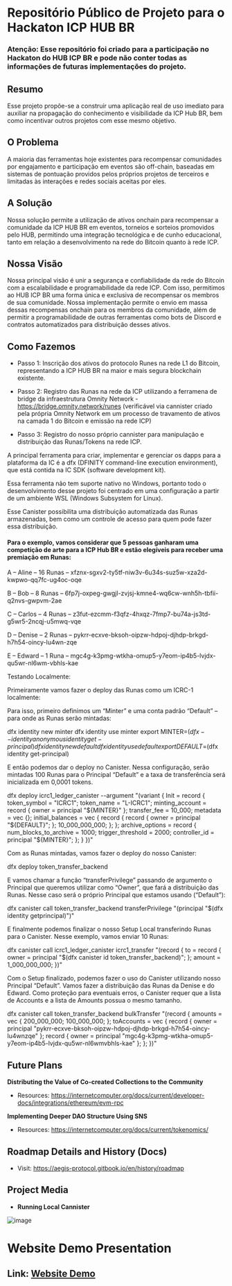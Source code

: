 
# Repositório Público de Projeto para o Hackaton ICP HUB BR

### Atenção: Esse repositório foi criado para a participação no Hackaton do HUB ICP BR e pode não conter todas as informações de futuras implementações do projeto.

## Resumo

Esse projeto propõe-se a construir uma aplicação real de uso imediato para auxiliar na propagação do conhecimento e visibilidade da ICP Hub BR, bem como incentivar outros projetos com esse mesmo objetivo.

## O Problema

A maioria das ferramentas hoje existentes para recompensar comunidades por engajamento e participação em eventos são off-chain, baseadas em sistemas de pontuação providos pelos próprios projetos de terceiros e limitadas às interações e redes sociais aceitas por eles.

## A Solução

Nossa solução permite a utilização de ativos onchain para recompensar a comunidade da ICP HUB BR em eventos, torneios e sorteios promovidos pelo HUB, permitindo uma integração tecnológica e de cunho educacional, tanto em relação a desenvolvimento na rede do Bitcoin quanto à rede ICP.

## Nossa Visão

Nossa principal visão é unir a segurança e confiabilidade da rede do Bitcoin com a escalabilidade e programabilidade da rede ICP. Com isso, permitimos ao HUB ICP BR uma forma única e exclusiva de recompensar os membros de sua comunidade. Nossa implementação permite o envio em massa dessas recompensas onchain para os membros da comunidade, além de permitir a programabilidade de outras ferramentas como bots de Discord e contratos automatizados para distribuição desses ativos.

## Como Fazemos 

- Passo 1: Inscrição dos ativos do protocolo Runes na rede L1 do Bitcoin, representando a ICP HUB BR na maior e mais segura blockchain existente.

- Passo 2: Registro das Runas na rede da ICP utilizando a ferramena de bridge da infraestrutura Omnity Network - https://bridge.omnity.network/runes 
(verificável via cannister criado pela própria Omnity Network em um processo de travamento de ativos na camada 1 do Bitcoin e emissão na rede ICP)

- Passo 3: Registro do nosso próprio cannister para manipulação e distribuição das Runas/Tokens na rede ICP.

A principal ferramenta para criar, implementar e gerenciar os dapps para a plataforma da IC é a dfx (DFINITY command-line execution environment), que está contida na IC SDK (software
development kit). 

Essa ferramenta não tem suporte nativo no Windows, portanto todo o desenvolvimento desse projeto foi centrado em uma configuração a partir de um ambiente WSL (Windows Subsystem for Linux).

Esse Canister possibilita uma distribuição automatizada das Runas armazenadas, bem como um controle de acesso para quem pode fazer essa distribuição.

#### Para o exemplo, vamos considerar que 5 pessoas ganharam uma competição de arte para a ICP Hub BR e estão elegíveis para receber uma premiação em Runas:

A – Aline – 16 Runas – xfznx-sgxv2-ty5tf-niw3v-6u34s-suz5w-xza2d-kwpwo-qq7fc-ug4oc-oqe

B – Bob – 8 Runas – 6fp7j-oxpeg-gwgjl-zvjsj-kmne4-wq6cw-wnh5h-tbfii-q2nvs-gwpvm-2ae

C – Carlos – 4 Runas – z3fut-ezcmm-f3qfz-4hxqz-7fmp7-bu74a-js3td-g5wr5-2ncqj-u5mwq-vqe

D – Denise – 2 Runas – pykrr-ecxve-bksoh-oipzw-hdpoj-djhdp-brkgd-h7h54-oincy-lu4wn-zqe

E – Edward – 1 Runa – mgc4g-k3pmg-wtkha-omup5-y7eom-ip4b5-lvjdx-qu5wr-nl6wm-vbhls-kae

Testando Localmente:

Primeiramente vamos fazer o deploy das Runas como um ICRC-1 localmente:

Para isso, primeiro definimos um “Minter” e uma conta padrão “Default” – para onde as Runas serão mintadas:

dfx identity new minter
dfx identity use minter
export MINTER=$(dfx --identity anonymous identity get-principal)
dfx identity new default
dfx identity use default
export DEFAULT=$(dfx identity get-principal)

E então podemos dar o deploy no Canister. Nessa configuração, serão mintadas 100 Runas para o
Principal “Default” e a taxa de transferência será inicializada em 0,0001 tokens.

dfx deploy icrc1_ledger_canister --argument "(variant { Init =
record {
 token_symbol = \"ICRC1\";
 token_name = \"L-ICRC1\";
 minting_account = record { owner = principal \"${MINTER}\" };
 transfer_fee = 10_000;
 metadata = vec {};
 initial_balances = vec { record { record { owner = principal \"${DEFAULT}\"; };
10_000_000_000; }; };
 archive_options = record {
 num_blocks_to_archive = 1000;
 trigger_threshold = 2000;
 controller_id = principal \"${MINTER}\";
 };
 }
})"

Com as Runas mintadas, vamos fazer o deploy do nosso Canister:

dfx deploy token_transfer_backend

E vamos chamar a função “transferPrivilege” passando de argumento o Principal que queremos
utilizar como “Owner”, que fará a distribuição das Runas. Nesse caso será o próprio Principal que
estamos usando (“Default”):

dfx canister call token_transfer_backend transferPrivilege "(principal \"$(dfx identity getprincipal)\")"

E finalmente podemos finalizar o nosso Setup Local transferindo Runas para o Canister. 
Nesse exemplo, vamos enviar 10 Runas:

dfx canister call icrc1_ledger_canister icrc1_transfer "(record {
 to = record {
 owner = principal \"$(dfx canister id token_transfer_backend)\";
 };
 amount = 1_000_000_000;
})"

Com o Setup finalizado, podemos fazer o uso do Canister utilizando nosso Principal “Default”.
Vamos fazer a distribuição das Runas da Denise e do Edward.
Como proteção para eventuais erros, o Canister requer que a lista de Accounts e a lista de Amounts
possua o mesmo tamanho.

dfx canister call token_transfer_backend bulkTransfer "(record {
 amounts = vec {
 200_000_000;
 100_000_000;
 };
 toAccounts = vec {
 record { owner = principal \"pykrr-ecxve-bksoh-oipzw-hdpoj-djhdp-brkgd-h7h54-oincy-lu4wnzqe\" };
 record { owner = principal \"mgc4g-k3pmg-wtkha-omup5-y7eom-ip4b5-lvjdx-qu5wr-nl6wmvbhls-kae\" };
 };
})"

## Future Plans

**Distributing the Value of Co-created Collections to the Community**

- Resources: https://internetcomputer.org/docs/current/developer-docs/integrations/ethereum/evm-rpc

**Implementing Deeper DAO Structure Using SNS**

- Resources: https://internetcomputer.org/docs/current/tokenomics/

## Roadmap Details and History (Docs)

- Visit: https://aegis-protocol.gitbook.io/en/history/roadmap

## Project Media

- **Running Local Cannister**

![image](https://github.com/user-attachments/assets/65cfff03-8eea-46bf-92f4-a553d8be793a)

# **Website Demo Presentation**

## Link: [Website Demo](https://drive.google.com/file/d/1wQHYSEBa-bBeWwsc6JkYz_Ah56QBTijB/view?usp=sharing)

  
